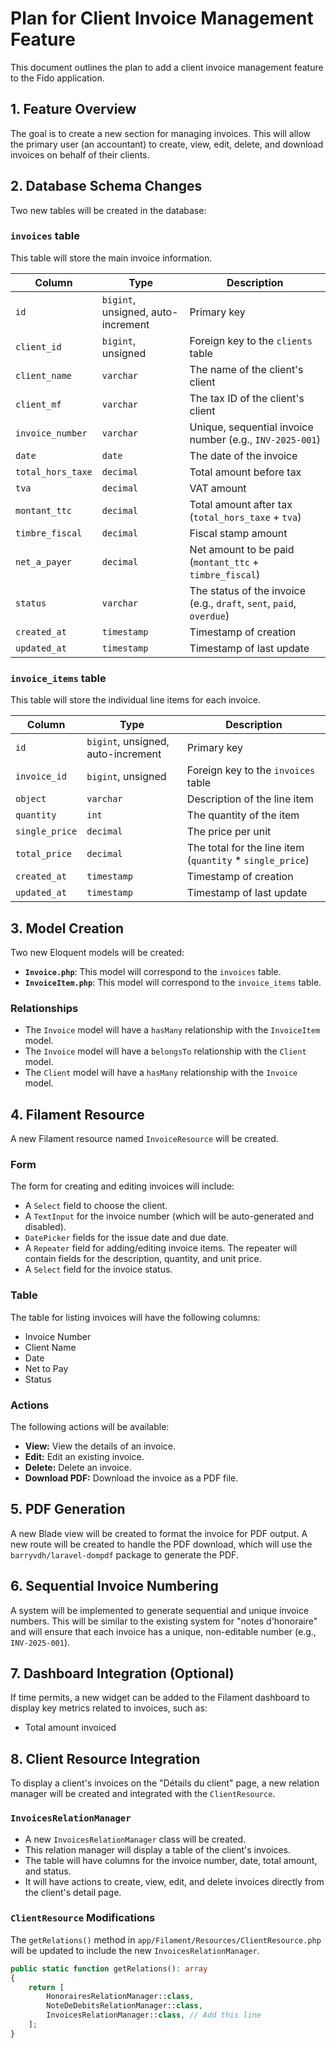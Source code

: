 # Plan for Client Invoice Management Feature

This document outlines the plan to add a client invoice management feature to the Fido application.

## 1. Feature Overview

The goal is to create a new section for managing invoices. This will allow the primary user (an accountant) to create, view, edit, delete, and download invoices on behalf of their clients.

## 2. Database Schema Changes

Two new tables will be created in the database:

### `invoices` table

This table will store the main invoice information.

| Column | Type | Description |
|---|---|---|
| `id` | `bigint`, unsigned, auto-increment | Primary key |
| `client_id` | `bigint`, unsigned | Foreign key to the `clients` table |
| `client_name` | `varchar` | The name of the client's client |
| `client_mf` | `varchar` | The tax ID of the client's client |
| `invoice_number` | `varchar` | Unique, sequential invoice number (e.g., `INV-2025-001`) |
| `date` | `date` | The date of the invoice |
| `total_hors_taxe` | `decimal` | Total amount before tax |
| `tva` | `decimal` | VAT amount |
| `montant_ttc` | `decimal` | Total amount after tax (`total_hors_taxe` + `tva`) |
| `timbre_fiscal` | `decimal` | Fiscal stamp amount |
| `net_a_payer` | `decimal` | Net amount to be paid (`montant_ttc` + `timbre_fiscal`) |
| `status` | `varchar` | The status of the invoice (e.g., `draft`, `sent`, `paid`, `overdue`) |
| `created_at` | `timestamp` | Timestamp of creation |
| `updated_at` | `timestamp` | Timestamp of last update |

### `invoice_items` table

This table will store the individual line items for each invoice.

| Column | Type | Description |
|---|---|---|
| `id` | `bigint`, unsigned, auto-increment | Primary key |
| `invoice_id` | `bigint`, unsigned | Foreign key to the `invoices` table |
| `object` | `varchar` | Description of the line item |
| `quantity` | `int` | The quantity of the item |
| `single_price` | `decimal` | The price per unit |
| `total_price` | `decimal` | The total for the line item (`quantity` * `single_price`) |
| `created_at` | `timestamp` | Timestamp of creation |
| `updated_at` | `timestamp` | Timestamp of last update |

## 3. Model Creation

Two new Eloquent models will be created:

- **`Invoice.php`**: This model will correspond to the `invoices` table.
- **`InvoiceItem.php`**: This model will correspond to the `invoice_items` table.

### Relationships

- The `Invoice` model will have a `hasMany` relationship with the `InvoiceItem` model.
- The `Invoice` model will have a `belongsTo` relationship with the `Client` model.
- The `Client` model will have a `hasMany` relationship with the `Invoice` model.

## 4. Filament Resource

A new Filament resource named `InvoiceResource` will be created.

### Form

The form for creating and editing invoices will include:

- A `Select` field to choose the client.
- A `TextInput` for the invoice number (which will be auto-generated and disabled).
- `DatePicker` fields for the issue date and due date.
- A `Repeater` field for adding/editing invoice items. The repeater will contain fields for the description, quantity, and unit price.
- A `Select` field for the invoice status.

### Table

The table for listing invoices will have the following columns:

- Invoice Number
- Client Name
- Date
- Net to Pay
- Status

### Actions

The following actions will be available:

- **View:** View the details of an invoice.
- **Edit:** Edit an existing invoice.
- **Delete:** Delete an invoice.
- **Download PDF:** Download the invoice as a PDF file.

## 5. PDF Generation

A new Blade view will be created to format the invoice for PDF output. A new route will be created to handle the PDF download, which will use the `barryvdh/laravel-dompdf` package to generate the PDF.

## 6. Sequential Invoice Numbering

A system will be implemented to generate sequential and unique invoice numbers. This will be similar to the existing system for "notes d'honoraire" and will ensure that each invoice has a unique, non-editable number (e.g., `INV-2025-001`).

## 7. Dashboard Integration (Optional)

If time permits, a new widget can be added to the Filament dashboard to display key metrics related to invoices, such as:

- Total amount invoiced

## 8. Client Resource Integration

To display a client's invoices on the "Détails du client" page, a new relation manager will be created and integrated with the `ClientResource`.

### `InvoicesRelationManager`

- A new `InvoicesRelationManager` class will be created.
- This relation manager will display a table of the client's invoices.
- The table will have columns for the invoice number, date, total amount, and status.
- It will have actions to create, view, edit, and delete invoices directly from the client's detail page.

### `ClientResource` Modifications

The `getRelations()` method in `app/Filament/Resources/ClientResource.php` will be updated to include the new `InvoicesRelationManager`.

```php
public static function getRelations(): array
{
    return [
        HonorairesRelationManager::class,
        NoteDeDebitsRelationManager::class,
        InvoicesRelationManager::class, // Add this line
    ];
}
```
